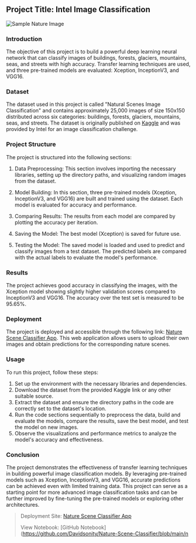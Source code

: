 ## Project Title: Intel Image Classification
![Sample Nature Image](https://user-images.githubusercontent.com/96771321/214588217-b037c3e3-bbb3-4e52-9da7-3459cbdc27b4.jpg)

### Introduction
The objective of this project is to build a powerful deep learning neural network that can classify images of buildings, forests, glaciers, mountains, seas, and streets with high accuracy. Transfer learning techniques are used, and three pre-trained models are evaluated: Xception, InceptionV3, and VGG16.

### Dataset
The dataset used in this project is called "Natural Scenes Image Classification" and contains approximately 25,000 images of size 150x150 distributed across six categories: buildings, forests, glaciers, mountains, seas, and streets. The dataset is originally published on [Kaggle](https://www.kaggle.com/datasets/puneet6060/intel-image-classification) and was provided by Intel for an image classification challenge.

### Project Structure
The project is structured into the following sections:

1. Data Preprocessing: This section involves importing the necessary libraries, setting up the directory paths, and visualizing random images from the dataset.

2. Model Building: In this section, three pre-trained models (Xception, InceptionV3, and VGG16) are built and trained using the dataset. Each model is evaluated for accuracy and performance.

3. Comparing Results: The results from each model are compared by plotting the accuracy per iteration.

4. Saving the Model: The best model (Xception) is saved for future use.

5. Testing the Model: The saved model is loaded and used to predict and classify images from a test dataset. The predicted labels are compared with the actual labels to evaluate the model's performance.

### Results
The project achieves good accuracy in classifying the images, with the Xception model showing slightly higher validation scores compared to InceptionV3 and VGG16. The accuracy over the test set is measured to be 95.65%.

### Deployment
The project is deployed and accessible through the following link: [Nature Scene Classifier App](https://davidsonity-nature-scene-classifier-app-0f6zht.streamlit.app/). This web application allows users to upload their own images and obtain predictions for the corresponding nature scenes.

### Usage
To run this project, follow these steps:

1. Set up the environment with the necessary libraries and dependencies.
2. Download the dataset from the provided Kaggle link or any other suitable source.
3. Extract the dataset and ensure the directory paths in the code are correctly set to the dataset's location.
4. Run the code sections sequentially to preprocess the data, build and evaluate the models, compare the results, save the best model, and test the model on new images.
5. Observe the visualizations and performance metrics to analyze the model's accuracy and effectiveness.

### Conclusion
The project demonstrates the effectiveness of transfer learning techniques in building powerful image classification models. By leveraging pre-trained models such as Xception, InceptionV3, and VGG16, accurate predictions can be achieved even with limited training data. This project can serve as a starting point for more advanced image classification tasks and can be further improved by fine-tuning the pre-trained models or exploring other architectures.

> Deployment Site: [Nature Scene Classifier App](https://davidsonity-nature-scene-classifier-app-0f6zht.streamlit.app/)
>
> View Notebook: [GitHub Notebook](https://github.com/Davidsonity/Nature-Scene-Classifier/blob/main/n
